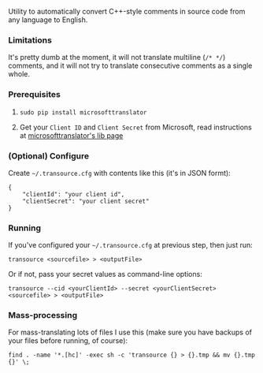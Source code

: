 Utility to automatically convert C++-style comments in source code from any language to English.

### Limitations

It's pretty dumb at the moment, it will not translate multiline (`/* */`) comments, and it will not try to translate consecutive comments as a single whole.

### Prerequisites

1. `sudo pip install microsofttranslator`

2. Get your `Client ID` and `Client Secret` from Microsoft, read instructions at [microsofttranslator's lib page](https://github.com/openlabs/Microsoft-Translator-Python-API)

### (Optional) Configure

Create `~/.transource.cfg` with contents like this (it's in JSON formt):

```
{
	"clientId": "your client id",
	"clientSecret": "your client secret"
}
```

### Running

If you've configured your `~/.transource.cfg` at previous step, then just run:

`transource <sourcefile> > <outputFile>`

Or if not, pass your secret values as command-line options:

`transource --cid <yourClientId> --secret <yourClientSecret> <sourcefile> > <outputFile>`


### Mass-processing

For mass-translating lots of files I use this (make sure you have backups of your files before running, of course):

`find . -name '*.[hc]' -exec sh -c 'transource {} > {}.tmp && mv {}.tmp {}' \;`


